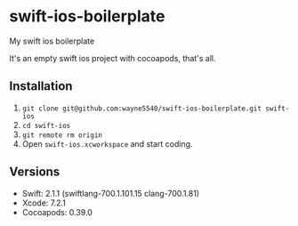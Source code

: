# swift-ios-boilerplate

My swift ios boilerplate

It's an empty swift ios project with cocoapods, that's all.

## Installation

1. `git clone git@github.com:wayne5540/swift-ios-boilerplate.git swift-ios`
2. `cd swift-ios`
3. `git remote rm origin`
4. Open `swift-ios.xcworkspace` and start coding.

## Versions

* Swift: 2.1.1 (swiftlang-700.1.101.15 clang-700.1.81)
* Xcode: 7.2.1
* Cocoapods: 0.39.0
